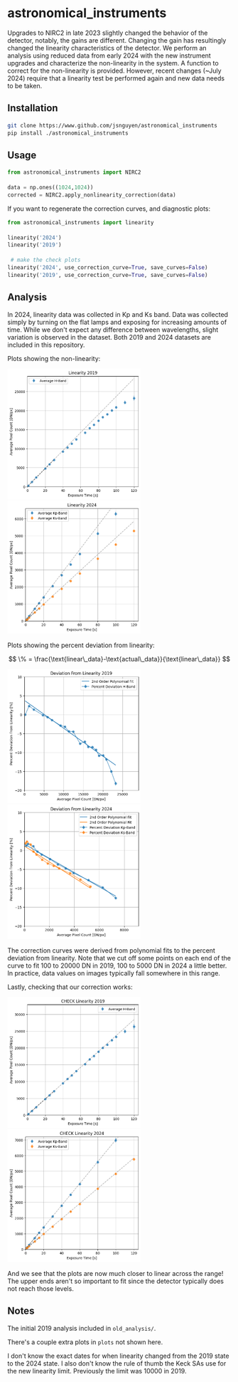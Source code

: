 # astronomical_instruments

Upgrades to NIRC2 in late 2023 slightly changed the behavior of the detector, notably, the gains are different. Changing the gain has resultingly changed the linearity characteristics of the detector. We perform an analysis using reduced data from early 2024 with the new instrument upgrades and characterize the non-linearity in the system. A function to correct for the non-linearity is provided. However, recent changes (~July 2024) require that a linearity test be performed again and new data needs to be taken.

## Installation

``` bash
git clone https://www.github.com/jsnguyen/astronomical_instruments
pip install ./astronomical_instruments
```

## Usage

``` python
from astronomical_instruments import NIRC2

data = np.ones((1024,1024))
corrected = NIRC2.apply_nonlinearity_correction(data)
```

If you want to regenerate the correction curves, and diagnostic plots:

``` python
from astronomical_instruments import linearity

linearity('2024')
linearity('2019')

 # make the check plots
linearity('2024', use_correction_curve=True, save_curves=False)
linearity('2019', use_correction_curve=True, save_curves=False)
```

## Analysis

In 2024, linearity data was collected in Kp and Ks band. Data was collected simply by turning on the flat lamps and exposing for increasing amounts of time. While we don't expect any difference between wavelengths, slight variation is observed in the dataset. Both 2019 and 2024 datasets are included in this repository.

Plots showing the non-linearity:

<div>
    <img src="plots/linearity_2019.png" alt="linearity 2019 plot" width="300"/>
    <img src="plots/linearity_2024.png" alt="linearity 2024 plot" width="300"/>
</div>

Plots showing the percent deviation from linearity:

$$ \% = \frac{\text{linear\_data}-\text{actual\_data}}{\text{linear\_data}} $$

<div>
    <img src="plots/linearity_diff_2019.png" alt="diff 2019 plot" width="300"/>
    <img src="plots/linearity_diff_2024.png" alt="diff 2024 plot" width="300"/>
</div>

The correction curves were derived from polynomial fits to the percent deviation from linearity. Note that we cut off some points on each end of the curve to fit 100 to 20000 DN in 2019, 100 to 5000 DN in 2024 a little better. In practice, data values on images typically fall somewhere in this range.

Lastly, checking that our correction works:
<div>
    <img src="plots/CHECK_linearity_2019.png" alt="check linearity 2019 plot" width="300"/>
    <img src="plots/CHECK_linearity_2024.png" alt="check linearity 2024 plot" width="300"/>
</div>

And we see that the plots are now much closer to linear across the range! The upper ends aren't so important to fit since the detector typically does not reach those levels.

## Notes

The initial 2019 analysis included in `old_analysis/`.

There's a couple extra plots in `plots` not shown here.

I don't know the exact dates for when linearity changed from the 2019 state to the 2024 state. I also don't know the rule of thumb the Keck SAs use for the new linearity limit. Previously the limit was 10000 in 2019.
